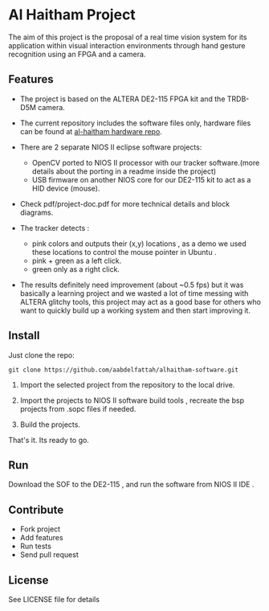 # Al Haitham Project

The aim of this project is the proposal of a real time vision system for its application within visual interaction environments through hand gesture recognition using an FPGA and a camera.

## Features

- The project is based on the ALTERA DE2-115 FPGA kit and the TRDB-D5M camera.

- The current repository includes the software files only, hardware files can be found at [al-haitham hardware repo](https://github.com/aabdelfattah/alhaitham-hardware "alhaitham-hardware").

- There are 2 separate NIOS II eclipse software projects:
  - OpenCV ported to NIOS II processor with our tracker software.(more details about the porting in a readme inside the project)
  - USB firmware on another NIOS core for our DE2-115 kit to act as a HID device (mouse).

- Check pdf/project-doc.pdf for more technical details and block diagrams.

- The tracker detects :
  - pink colors and outputs their (x,y) locations , as a demo we used these locations to control the mouse pointer in Ubuntu .
  - pink + green as a left click.
  - green only as a right click.

- The results definitely need improvement (about ~0.5 fps) but it was basically a learning project and we wasted a lot of time messing with ALTERA glitchy tools, this project may act as a good base for others who want to quickly build up a working system and then start improving it.




## Install

Just clone the repo:

```
git clone https://github.com/aabdelfattah/alhaitham-software.git
```

1. Import the selected project from the repository to the local drive.

2. Import the projects to NIOS II software build tools , recreate the bsp projects from .sopc files if needed.

3. Build the projects.




That's it. Its ready to go.

## Run

Download the SOF to the DE2-115 , and run the software from NIOS II IDE .


## Contribute

- Fork project
- Add features
- Run tests
- Send pull request

## License

See LICENSE file for details